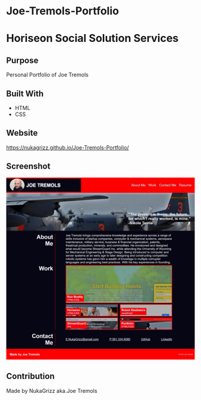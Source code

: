# Joe-Tremols-Portfolio

# Horiseon Social Solution Services

## Purpose
Personal Portfolio of Joe Tremols

## Built With
* HTML
* CSS

## Website
https://nukagrizz.github.io/Joe-Tremols-Portfolio/


## Screenshot
![Screenshot](./assets/screenshots/screenshot-of-portfolio.png)

## Contribution
Made by NukaGrizz aka.Joe Tremols

